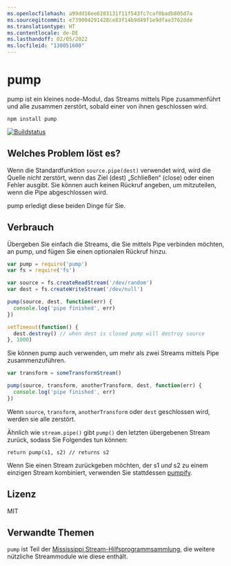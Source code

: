 ```yaml
---
ms.openlocfilehash: a99dd16ee6283131f11f543fc7caf0badb805d7a
ms.sourcegitcommit: e739004291428ce83f14b9d49f1e9dfaa3762dde
ms.translationtype: HT
ms.contentlocale: de-DE
ms.lasthandoff: 02/05/2022
ms.locfileid: "138051600"
---
```

# <a name="pump"></a>pump

pump ist ein kleines node-Modul, das Streams mittels Pipe zusammenführt und alle zusammen zerstört, sobald einer von ihnen geschlossen wird.

```
npm install pump
```

[![Buildstatus](http://img.shields.io/travis/mafintosh/pump.svg?style=flat)](http://travis-ci.org/mafintosh/pump)

## <a name="what-problem-does-it-solve"></a>Welches Problem löst es?

Wenn die Standardfunktion `source.pipe(dest)` verwendet wird, wird die Quelle _nicht_ zerstört, wenn das Ziel (dest) „Schließen“ (close) oder einen Fehler ausgibt.
Sie können auch keinen Rückruf angeben, um mitzuteilen, wenn die Pipe abgeschlossen wird.

pump erledigt diese beiden Dinge für Sie.

## <a name="usage"></a>Verbrauch

Übergeben Sie einfach die Streams, die Sie mittels Pipe verbinden möchten, an pump, und fügen Sie einen optionalen Rückruf hinzu.

``` js
var pump = require('pump')
var fs = require('fs')

var source = fs.createReadStream('/dev/random')
var dest = fs.createWriteStream('/dev/null')

pump(source, dest, function(err) {
  console.log('pipe finished', err)
})

setTimeout(function() {
  dest.destroy() // when dest is closed pump will destroy source
}, 1000)
```

Sie können pump auch verwenden, um mehr als zwei Streams mittels Pipe zusammenzuführen.

``` js
var transform = someTransformStream()

pump(source, transform, anotherTransform, dest, function(err) {
  console.log('pipe finished', err)
})
```

Wenn `source`, `transform`, `anotherTransform` oder `dest` geschlossen wird, werden sie alle zerstört.

Ähnlich wie `stream.pipe()` gibt `pump()` den letzten übergebenen Stream zurück, sodass Sie Folgendes tun können:

```
return pump(s1, s2) // returns s2
```

Wenn Sie einen Stream zurückgeben möchten, der s1 *und* s2 zu einem einzigen Stream kombiniert, verwenden Sie stattdessen [pumpify](https://github.com/mafintosh/pumpify).

## <a name="license"></a>Lizenz

MIT

## <a name="related"></a>Verwandte Themen

`pump` ist Teil der [Mississippi Stream-Hilfsprogrammsammlung](https://github.com/maxogden/mississippi), die weitere nützliche Streammodule wie diese enthält.
